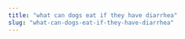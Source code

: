```yaml
---
title: "what can dogs eat if they have diarrhea"
slug: "what-can-dogs-eat-if-they-have-diarrhea"
---
```


